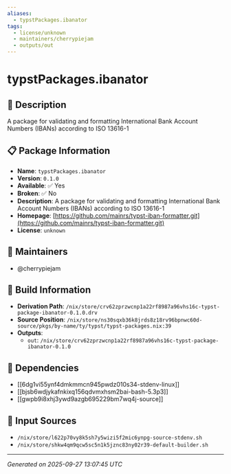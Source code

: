 ```yaml
---
aliases:
  - typstPackages.ibanator
tags:
  - license/unknown
  - maintainers/cherrypiejam
  - outputs/out
---
```


# typstPackages.ibanator

## 📝 Description

A package for validating and formatting International Bank Account Numbers (IBANs) according to ISO 13616-1

## 📋 Package Information

- **Name**: `typstPackages.ibanator`
- **Version**: `0.1.0`
- **Available**: ✅ Yes
- **Broken**: ✅ No
- **Description**: A package for validating and formatting International Bank Account Numbers (IBANs) according to ISO 13616-1
- **Homepage**: [https://github.com/mainrs/typst-iban-formatter.git](https://github.com/mainrs/typst-iban-formatter.git)
- **License**: `unknown`
## 👥 Maintainers

- @cherrypiejam


## 🔧 Build Information

- **Derivation Path**: `/nix/store/crv62zprzwcnp1a22rf8987a96vhs16c-typst-package-ibanator-0.1.0.drv`
- **Source Position**: `/nix/store/ns30sqxb36k8jrds8z18rv96bpnwc60d-source/pkgs/by-name/ty/typst/typst-packages.nix:39`
- **Outputs**:
  - `out`:  `/nix/store/crv62zprzwcnp1a22rf8987a96vhs16c-typst-package-ibanator-0.1.0`

## 🔗 Dependencies

- [[6dg1vi55ynf4dmkmmcn945pwdz010s34-stdenv-linux]]
- [[bjsb6wdjykafnkixq156qdvmxhsm2bai-bash-5.3p3]]
- [[gwpb9i8xhj3ywd9azgb695229bm7wq4j-source]]

## 📁 Input Sources

- `/nix/store/l622p70vy8k5sh7y5wizi5f2mic6ynpg-source-stdenv.sh`
- `/nix/store/shkw4qm9qcw5sc5n1k5jznc83ny02r39-default-builder.sh`

---
*Generated on 2025-09-27 13:07:45 UTC*

